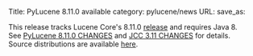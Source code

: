 Title: PyLucene 8.11.0 available
category: pylucene/news
URL: 
save_as: 

This release tracks Lucene Core's 8.11.0 <a href="https://lucene.apache.org/core/corenews.html">release</a> and requires Java 8.<br/>
See <a href="https://svn.apache.org/repos/asf/lucene/pylucene/tags/pylucene_8_11_0/CHANGES">PyLucene 8.11.0 CHANGES</a> and <a href="https://svn.apache.org/repos/asf/lucene/pylucene/tags/pylucene_8_11_0/jcc/CHANGES">JCC 3.11 CHANGES</a> for details.<br/>
Source distributions are available <a href="https://www.apache.org/dyn/closer.lua/lucene/pylucene/">here</a>.<br/>
